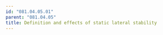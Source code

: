 ```yaml
---
id: "081.04.05.01"
parent: "081.04.05"
title: Definition and effects of static lateral stability
---
```

